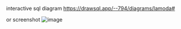 interactive sql diagram
https://drawsql.app/--794/diagrams/lamoda#

or screenshot
![image](https://user-images.githubusercontent.com/65483938/180757148-b43cf637-436c-4150-96b1-ddba725b559a.png)

